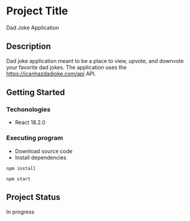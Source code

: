 # Project Title

Dad Joke Application

## Description

Dad joke application meant to be a place to view, upvote, and downvote your favorite dad jokes. The application uses the https://icanhazdadjoke.com/api API. 

## Getting Started

### Techonologies

* React 18.2.0

### Executing program

* Download source code
* Install dependencies 
```
npm install
```
```
npm start
```

## Project Status

In progress